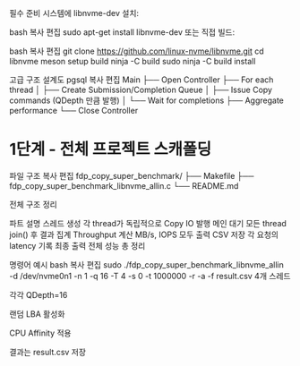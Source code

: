 필수 준비
시스템에 libnvme-dev 설치:

bash
복사
편집
sudo apt-get install libnvme-dev
또는 직접 빌드:

bash
복사
편집
git clone https://github.com/linux-nvme/libnvme.git
cd libnvme
meson setup build
ninja -C build
sudo ninja -C build install

고급 구조 설계도
pgsql
복사
편집
Main
 ├── Open Controller
 ├── For each thread
 │    ├── Create Submission/Completion Queue
 │    ├── Issue Copy commands (QDepth 만큼 발행)
 │    └── Wait for completions
 ├── Aggregate performance
 └── Close Controller


# 1단계 - 전체 프로젝트 스캐폴딩
파일 구조
복사
편집
fdp_copy_super_benchmark/
├── Makefile
├── fdp_copy_super_benchmark_libnvme_allin.c
└── README.md

전체 구조 정리

파트	설명
스레드 생성	각 thread가 독립적으로 Copy IO 발행
메인 대기	모든 thread join() 후 결과 집계
Throughput 계산	MB/s, IOPS 모두 출력
CSV 저장	각 요청의 latency 기록
최종 출력	전체 성능 총 정리

명령어 예시
bash
복사
편집
sudo ./fdp_copy_super_benchmark_libnvme_allin \
    -d /dev/nvme0n1 -n 1 -q 16 -T 4 -s 0 -t 1000000 -r -a -f result.csv
4개 스레드

각각 QDepth=16

랜덤 LBA 활성화

CPU Affinity 적용

결과는 result.csv 저장